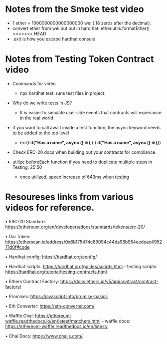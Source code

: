 # Notes from the Smoke test video 
- 1 ether = 1000000000000000000 wei ( 18 zeros after the decimal).
- convert ether from wei out put in hard hat: ether.utils.formatEther()
<<<<<<< HEAD
- .exit is how you escape hardhat console 


# Notes from Testing Token Contract video
- Commands for video 
    - npx hardhat test: runs test files in project.

- Why do we write tests in JS?
    - It is easier to simulate user side events that contracts will experiance in the real world
- if you want to call await inside a test function, the async keyword needs to be added to the top level
    - ex:(**/ it("Has a name", async () =>{ /** **/ it("Has a name", async () =>{/**)
- Check ERC-20 docs when building out your contracts for compliance. 
- utilize beforeEach function if you need to duplicate mulitple steps in Testing: 25:50
    - once utilized, speed increase of 643ms when testing

# Resoureses links from various videos for reference. 
• ERC-20 Standard: https://ethereum.org/en/developers/docs/standards/tokens/erc-20/

• Dai Token: https://etherscan.io/address/0x6b175474e89094c44da98b954eedeac495271d0f#code

• Hardhat config: https://hardhat.org/config/

• Hardhat scripts: https://hardhat.org/guides/scripts.html
    - testing scripts: https://hardhat.org/tutorial/testing-contracts.html

• Ethers Contract Factory: https://docs.ethers.io/v5/api/contract/contract-factory/

• Promises: https://javascript.info/promise-basics

• Eth Converter: https://eth-converter.com/

• Waffle Chai: https://ethereum-waffle.readthedocs.io/en/latest/matchers.html
    - waffle docs: https://ethereum-waffle.readthedocs.io/en/latest/

• Chai Docs: https://www.chaijs.com/
